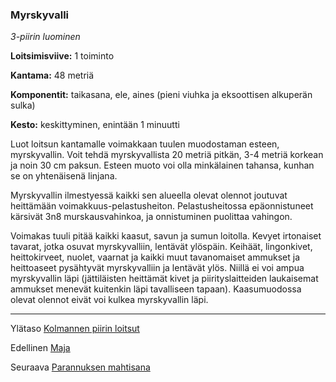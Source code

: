 ### Myrskyvalli

*3-piirin luominen* 

**Loitsimisviive:** 1 toiminto

**Kantama:** 48 metriä

**Komponentit:** taikasana, ele, aines (pieni viuhka ja eksoottisen alkuperän sulka)

**Kesto:** keskittyminen, enintään 1 minuutti

Luot loitsun kantamalle voimakkaan tuulen muodostaman esteen, myrskyvallin. Voit tehdä myrskyvallista 20 metriä pitkän, 3-4 metriä korkean ja noin 30 cm paksun. Esteen muoto voi olla minkälainen tahansa, kunhan se on yhtenäisenä linjana.

Myrskyvallin ilmestyessä kaikki sen alueella olevat olennot joutuvat heittämään voimakkuus-pelastusheiton. Pelastusheitossa epäonnistuneet kärsivät 3n8 murskausvahinkoa, ja onnistuminen puolittaa vahingon. 

Voimakas tuuli pitää kaikki kaasut, savun ja sumun loitolla. Kevyet irtonaiset tavarat, jotka osuvat myrskyvalliin, lentävät ylöspäin. Keihäät, lingonkivet, heittokirveet, nuolet, vaarnat ja kaikki muut tavanomaiset ammukset ja heittoaseet pysähtyvät myrskyvalliin ja lentävät ylös. Niillä ei voi ampua myrskyvallin läpi (jättiläisten heittämät kivet ja piirityslaitteiden laukaisemat ammukset menevät kuitenkin läpi tavalliseen tapaan). Kaasumuodossa olevat olennot eivät voi kulkea myrskyvallin läpi.

----

Ylätaso [Kolmannen piirin loitsut](3_piirin_loitsut.md)

Edellinen [Maja](Maja.md)

Seuraava [Parannuksen mahtisana](Parannuksen_mahtisana.md)
